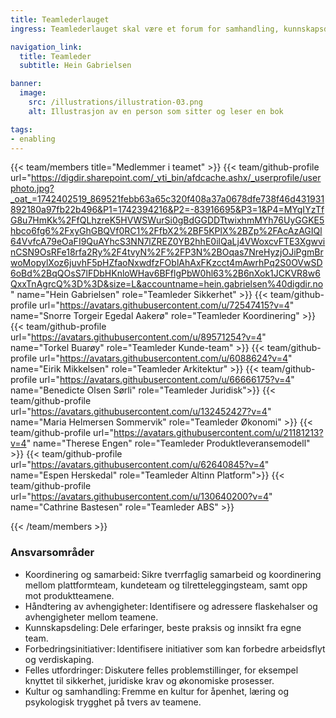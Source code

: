 ```yaml
---
title: Teamlederlauget
ingress: Teamlederlauget skal være et forum for samhandling, kunnskapsdeling og koordinering på tvers av alle tilretteleggingsteam og plattformteam i BOD. Lauget skal bidra til å styrke helhetlig leveranse, optimalisere samarbeid og fremme kontinuerlig forbedring. 

navigation_link:
  title: Teamleder
  subtitle: Hein Gabrielsen

banner:
  image:
    src: /illustrations/illustration-03.png
    alt: Illustrasjon av en person som sitter og leser en bok

tags:
- enabling
---
```


{{< team/members title="Medlemmer i teamet" >}}
 {{< team/github-profile url="https://digdir.sharepoint.com/_vti_bin/afdcache.ashx/_userprofile/userphoto.jpg?_oat_=1742402519_869521febb63a65c320f408a37a0678dfe738f46d431931892180a97fb22b496&P1=1742394216&P2=-83916695&P3=1&P4=MYqIYzTfG8u7HmKk%2FfQLhzreK5HVWSWurSi0gBdGGDDTtwixhmMYh76UyGGKE5hbco6fg6%2FxyGhGBQVf0RC1%2FfbX2%2BF5KPlX%2BZp%2FAcAzAGIQl64VvfcA79eOaFI9QuAYhcS3NN7lZREZ0YB2hhE0ilQaLj4VWoxcvFTE3XgwvinCSN9OsRFe18rfa2Ry%2F4tvyN%2F%2FP3N%2BOqas7NreHyzjOJiPgmBrwoMopylXoz6juvhF5pHZfaoNxwdfzFOblAhAxFKzcct4mAwrhPq2S0OVwSD6oBd%2BqQOsS7lFDbHKnloWHav6BFflgPbW0hl63%2B6nXok1JCKVR8w6QxxTnAgrcQ%3D%3D&size=L&accountname=hein.gabrielsen%40digdir.no" name="Hein Gabrielsen" role="Teamleder Sikkerhet" >}}
{{< team/github-profile url="https://avatars.githubusercontent.com/u/72547415?v=4" name="Snorre Torgeir Egedal Aakerø" role="Teamleder Koordinering" >}}
{{< team/github-profile url="https://avatars.githubusercontent.com/u/89571254?v=4" name="Torkel Buarøy" role="Teamleder Kunde-team" >}}
{{< team/github-profile url="https://avatars.githubusercontent.com/u/6088624?v=4" name="Eirik Mikkelsen" role="Teamleder Arkitektur" >}}
{{< team/github-profile url="https://avatars.githubusercontent.com/u/66666175?v=4" name="Benedicte Olsen Sørli" role="Teamleder Juridisk">}}
{{< team/github-profile url="https://avatars.githubusercontent.com/u/132452427?v=4" name="Maria Helmersen Sommervik" role="Teamleder Økonomi" >}}
{{< team/github-profile url="https://avatars.githubusercontent.com/u/21181213?v=4" name="Therese Engen" role="Teamleder Produktleveransemodell" >}}
{{< team/github-profile url="https://avatars.githubusercontent.com/u/62640845?v=4" name="Espen Herskedal" role="Teamleder Altinn Platform">}}
{{< team/github-profile url="https://avatars.githubusercontent.com/u/130640200?v=4" name="Cathrine Bastesen" role="Teamleder ABS" >}}




{{< /team/members >}}


### Ansvarsområder

- Koordinering og samarbeid: Sikre tverrfaglig samarbeid og koordinering mellom plattformteam, kundeteam og tilretteleggingsteam, samt opp mot produktteamene.
- Håndtering av avhengigheter: Identifisere og adressere flaskehalser og avhengigheter mellom teamene.
- Kunnskapsdeling: Dele erfaringer, beste praksis og innsikt fra egne team.
- Forbedringsinitiativer: Identifisere initiativer som kan forbedre arbeidsflyt og verdiskaping.
- Felles utfordringer: Diskutere felles problemstillinger, for eksempel knyttet til sikkerhet, juridiske krav og økonomiske prosesser.
- Kultur og samhandling: Fremme en kultur for åpenhet, læring og psykologisk trygghet på tvers av teamene.  
